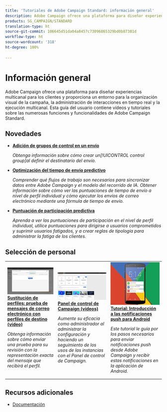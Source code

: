 ```yaml
---
title: 'Tutoriales de Adobe Campaign Standard: información general'
description: Adobe Campaign ofrece una plataforma para diseñar experiencias multicanal para los clientes y proporciona un entorno para la organización visual de la campaña, la administración de interacciones en tiempo real y la ejecución multicanal. Esta guía del usuario contiene vídeos y tutoriales sobre las numerosas funciones y funcionalidades de Adobe Campaign Standard.
products: SG_CAMPAIGN/STANDARD
translation-type: ht
source-git-commit: 106645d51da04a8457c73096865329bd0b87381d
workflow-type: ht
source-wordcount: '318'
ht-degree: 100%

---
```



# Información general

Adobe Campaign ofrece una plataforma para diseñar experiencias multicanal para los clientes y proporciona un entorno para la organización visual de la campaña, la administración de interacciones en tiempo real y la ejecución multicanal. Esta guía del usuario contiene vídeos y tutoriales sobre las numerosas funciones y funcionalidades de Adobe Campaign Standard.

## Novedades

* **[Adición de grupos de control en un envío](/help/communication-channels/email/control-groups.md)**

   *Obtenga información sobre cómo crear un[!UICONTROL control group]al definir el destinatario del envío.*

* **[Optimización del tiempo de envío predictivo](/help/communication-channels/email/ai-powered-emails/predictive-send-time-optimization.md)**

   *Comprender qué flujos de trabajo son necesarios para sincronizar datos entre Adobe Campaign y el modelo del recorrido de IA. Obtener información sobre cómo ver las puntuaciones de tiempo de envío a nivel de perfil individual y cómo ejecutar los envíos de correo electrónico mediante una fórmula de tiempo de envío.*

* **[Puntuación de participación predictiva](/help/communication-channels/email/ai-powered-emails/predictive-engagement-scoring.md)**

   *Aprenda a ver las puntuaciones de participación en el nivel de perfil individual, utilice puntuaciones para dirigirse a usuarios comprometidos y suprimir usuarios fatigados, y a crear reglas de tipología para administrar la fatiga de los clientes.*

## Selección de personal

<table>
<tr>
  <td>
    <a href="./communication-channels/email/profile-substitution.md"> 
      <img alt="Sustitución de perfiles: prueba de mensajes de correo electrónico con perfiles de destino (vídeo)" src="./assets/substitution_tab.png"/>
    </a>
    <div>
      <a href="./communication-channels/email/profile-substitution.md">
    <strong>Sustitución de perfiles: prueba de mensajes de correo electrónico con perfiles de destino (vídeo)</strong>
    </a>
    </div>
    <p>
    <em>Obtenga información sobre cómo enviar una prueba para su revisión con la representación exacta del mensaje que recibirá el perfil.</em>
    <p>
  </td>
   <td>
    <a href="./administrating/control-panel/control-panel-overview.md">
      <img alt="Panel de control de Campaign (vídeos)" src="./assets/control-panel.png" />
    </a>
    <div>
    <a href="./administrating/control-panel/control-panel-overview.md">
    <strong>Panel de control de Campaign (vídeos)</strong>
    </a>
    </div>
    <p>
    <em> Aumente su eficacia como administrador al administrar la configuración y haciendo un seguimiento de los usos de las instancias con el Panel de control de Campaign.</em>
    <p>
  </td>
  <td>
    <a href="https://docs.adobe.com/content/help/es-ES/campaign-standard-learn/getting-started-with-push-notifications-android/introduction.html">
      <img alt="Tutorial: Introducción a las notificaciones push para Android" src="./assets/push-for-android.png" />
    </a>
    <div>
      <a href="https://docs.adobe.com/content/help/es-ES/campaign-standard-learn/getting-started-with-push-notifications-android/introduction.html">
    <strong>Tutorial: Introducción a las notificaciones push para Android</strong>
    </a>
    </div>
    <p>
    <em>Este tutorial le guía por los pasos necesarios para enviar notificaciones push desde Adobe Campaign y recibir estas notificaciones en la aplicación de Android. </em>
    <p>
  </td>
</tr>
</table>

## Recursos adicionales

* [Documentación](https://docs.adobe.com/content/help/es-ES/campaign-standard/using/campaign-standard-home.html)
